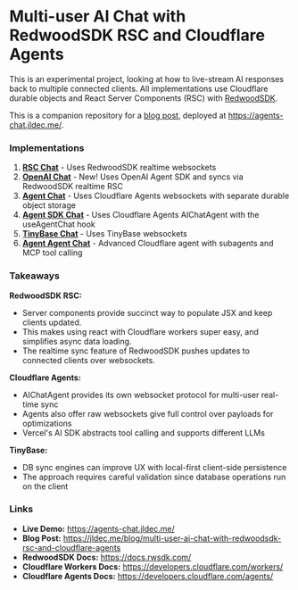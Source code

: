 # Multi-user AI Chat with RedwoodSDK RSC and Cloudflare Agents

This is an experimental project, looking at how to live-stream AI responses back to multiple connected clients. All implementations use Cloudflare durable objects and React Server Components (RSC) with [RedwoodSDK](https://rwsdk.com/).

This is a companion repository for a [blog post](https://jldec.me/blog/multi-user-ai-chat-with-redwoodsdk-rsc-and-cloudflare-agents), deployed at https://agents-chat.jldec.me/.

### Implementations
1. **[RSC Chat](https://agents-chat.jldec.me/chat-rsc)** - Uses RedwoodSDK realtime websockets
2. **[OpenAI Chat](https://agents-chat.jldec.me/chat-openai-rsc)** - New! Uses OpenAI Agent SDK and syncs via RedwoodSDK realtime RSC
3. **[Agent Chat](https://agents-chat.jldec.me/chat-agent)** - Uses Cloudflare Agents websockets with separate durable object storage
4. **[Agent SDK Chat](https://agents-chat.jldec.me/chat-agent-sdk)** - Uses Cloudflare Agents AIChatAgent with the useAgentChat hook
5. **[TinyBase Chat](https://agents-chat.jldec.me/chat-tinybase)** - Uses TinyBase websockets
6. **[Agent Agent Chat](https://agents-chat.jldec.me/chat-agent-agent)** - Advanced Cloudflare agent with subagents and MCP tool calling

### Takeaways

**RedwoodSDK RSC:**
- Server components provide succinct way to populate JSX and keep clients updated.
- This makes using react with Cloudflare workers super easy, and simplifies async data loading.
- The realtime sync feature of RedwoodSDK pushes updates to connected clients over websockets.

**Cloudflare Agents:**
- AIChatAgent provides its own websocket protocol for multi-user real-time sync
- Agents also offer raw websockets give full control over payloads for optimizations
- Vercel's AI SDK abstracts tool calling and supports different LLMs

**TinyBase:**
- DB sync engines can improve UX with local-first client-side persistence
- The approach requires careful validation since database operations run on the client

### Links
- **Live Demo:** https://agents-chat.jldec.me/
- **Blog Post:** https://jldec.me/blog/multi-user-ai-chat-with-redwoodsdk-rsc-and-cloudflare-agents
- **RedwoodSDK Docs:** https://docs.rwsdk.com/
- **Cloudflare Workers Docs:** https://developers.cloudflare.com/workers/
- **Cloudflare Agents Docs:** https://developers.cloudflare.com/agents/
